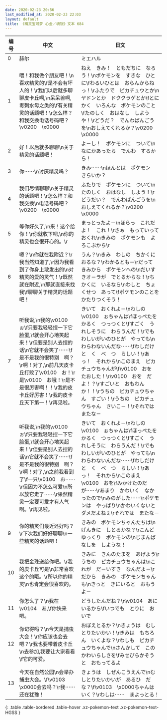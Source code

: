 ```yaml
---
date: 2020-02-23 20:56
last_modified_at: 2020-02-23 22:03
layout: default
title: 《精灵宝可梦 心金／魂银》文本 684
---
```

| 编号 | 中文 | 日文 |
| ---- | ---- | ---- |
| 0 | 赫尔 | ミエハル |
| 1 | 喂！和我做个朋友吧！\n喜欢精灵的\f是不会有坏人的！\r我们以后就多聊聊皮卡丘啊,\n呆呆兽啊,毒刺水母之类的\f有关精灵的话题吧！\r怎么样？和我交换电话号码吧？\v0200　\x0000 | ねえ　きみ！　ともだちに　なろう！\nポケモンを　すきな　ひとに\fわるいひとは　おらんからねっ！\rふたりで　ピカチュウとか\nヤドンとか　ドククラゲとか\fとにかく　いろんな　ポケモンのこと\fたのしく　おはなし　しようや！\rどうだ？　でんわばんごうを\nおしえてくれるか？\v0200　\x0000 |
| 2 | 好！以后就多聊聊\n关于精灵的话题吧！ | よ－し！　ポケモンに　ついて\nなにかあったら　でんわ　するから！ |
| 3 | 你⋯⋯\n讨厌精灵吗？ | きみ⋯⋯\nほんとは　ポケモン　きらいか？ |
| 4 | 我们尽情聊聊\n关于精灵的话题吧！\r怎么样？和我交换\n电话号码吧？\v0200　\x0000 | ふたりで　ポケモンに　ついて\nたのしく　おはなし　しよう！\rどうだい？　でんわばんごうを\nおしえてくれるか？\v0200　\x0000 |
| 5 | 等你好久了,\n来！这个给你！\r你就收下吧,\n你的精灵也会很开心的。\r | まっとったよ－\nほらっ　これだよ！　これ！\rさぁ　もっていって　おくれ\nきみの　ポケモンも　よろこぶから\r |
| 6 | 嗯？\n你就在我附近？\r我当然知道了,\r因为我看到了你身上散发出的\n对精灵的爱的灵气！\r既然就在附近,\n那就直接来找我\f聊聊关于精灵的话题吧！ | うん？\nきみ　わしの　ちかくに　おるな？\rわかるとも－\rだって　きみから　ポケモンへの\nだいすきオ－ラが　でとるからな！\rちかくに　いるなら\nわしと　ちょくせつ　あって\fポケモンのことを　かたりつくそう！ |
| 7 | 听我说,\n我的\v0100　ぉ\f只要我轻轻捏一下它脸蛋,\f就会开心地笑起来！\r但要是别人去捏的话\n它就不会笑了⋯⋯\f是不是我的很特别　啊？\r啊！对了,\n前几天皮卡丘打败了\v0100　お！\r是\v0100　お哦！\r是不是很厉害啊！！\r我的皮卡丘好厉害！\r我的皮卡丘天下第一！\r再见啦。 | きいて　おくれよ－\nわしの　\v0100　ぉちゃんは\fほっぺたを　かるく　つっつくと\fすごく　うれしそうに　わらうんだ！\rでも　わしいがいのひとが　やっても\nわらわないんだな⋯⋯\fわしだけ　と　く　べ　つ　らしい！\rあっ！　それから\nこのまえ　ピカチュウちゃんが\f\v0100　おを　たおした！\r\v0100　おを　だよ！？\rすごいと　おもわんか！！\rうちの　ピカチュウちゃん　すごい！\rうちの　ピカチュウちゃん　さいこ－！\rそれでは　またな－ |
| 8 | 听我说,\n我的\v0100　ぉ\f只要我轻轻捏一下它脸蛋,\f就会开心地笑起来！\r但要是别人去捏的话\n它就不会笑了⋯⋯\f是不是我的很特别　啊？\r啊！对了,\n之前我看到了\f一只\v0100　お⋯⋯\r但因为不怎么可爱\n所以放它走了⋯⋯\r果然精灵一定要可爱才有人气啊。\r再见啦。 | きいて　おくれよ－\nわしの　\v0100　ぉちゃんは\fほっぺたを　かるく　つっつくと\fすごく　うれしそうに　わらうんだ！\rでも　わしいがいのひとが　やっても\nわらわないんだな⋯⋯\fわしだけ　と　く　べ　つ　らしい！\rあっ！　それから\nこのまえ　\v0100　おを\fみかけたのだが⋯⋯\rあまり　かわいく　なかったので\nみのがした⋯⋯\rポケモンは　やっぱり\nかわいくないと　ダメだよねぇ\rそれでは　またな－ |
| 9 | 你的精灵们最近还好吗？\r下次我们好好聊聊\n一些精灵的话题吧！ | きみの　ポケモンちゃんたちは\nげんきに　しとるかな？\rこんど　ゆっくり　ポケモンの\nじまんばなしを　しような！ |
| 10 | 我把金珠送给你吧。\r我的皮卡丘可是\n非常喜欢这个的哦。\r所以你的精灵\n也肯定会很喜欢的。 | きみに　きんのたまを　あげよう\rうちの　ピカチュウちゃんは\nこれが　だ－いすき　なんだよ－\rだから　きみの　ポケモンちゃんも\nきっと　きにいると　おもうよ－ |
| 11 | 你怎么了？\n我在\v0104　あ,\f你快来吧。 | どうしたんだね？\n\v0104　あに　いるから\fいつでも　とりに　おいで |
| 12 | 你记得吗？\n今天是捕虫大会！\r你应该也会去吧？\r我也要带着皮卡丘\n去参加,我要让大家看看\f它的可爱。 | おぼえとるか？\nきょうは　むしとりたいかい！\rきみは　もちろん　いくよな？\rわしも　ピカチュウちゃんで\nさんかして　この　かわいらしさを\fみせびらかそうと　おもってるよ |
| 13 | 今天在自然公园\n会举办捕虫大会。\f\v0103　\x0000会去吗？\r我⋯⋯还在犹豫！ | きょうは　しぜんこうえんで\nむしとりたいかいが　あるひ　だな？\f\v0103　\x0000ちゃんは　いく？\rわしは⋯⋯　まよっとる！ |
{: .table .table-bordered .table-hover .xz-pokemon-text .xz-pokemon-text-HGSS }